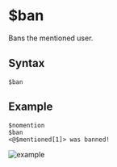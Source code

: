 # $ban
Bans the mentioned user.

## Syntax
```
$ban
```

## Example
```
$nomention
$ban
<@$mentioned[1]> was banned!
```
![example](https://user-images.githubusercontent.com/69215413/119858159-32da8480-bee2-11eb-922d-0fb05a5aa7c9.png)
